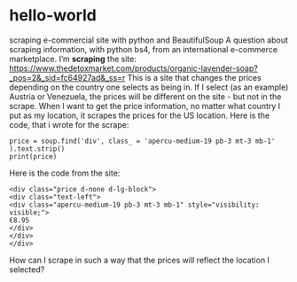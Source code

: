 # hello-world
scraping e-commercial site with python and BeautifulSoup
A question about scraping information, with python bs4, from an international e-commerce marketplace.
I’m __scraping__ the site: https://www.thedetoxmarket.com/products/organic-lavender-soap?_pos=2&_sid=fc64927ad&_ss=r
This is a site that changes the prices depending on the country one selects as being in. If I select (as an example) Austria or Venezuela, the prices will be different on the site - but not in the scrape. When I want to get the price information, no matter what country I put as my location, it scrapes the prices for the US location.
Here is the code, that i wrote for the scrape:
```
price = soup.find('div', class_ = 'apercu-medium-19 pb-3 mt-3 mb-1' ).text.strip()
print(price)
```
Here is the code from the site:
```
<div class="price d-none d-lg-block">
<div class="text-left">
<div class="apercu-medium-19 pb-3 mt-3 mb-1" style="visibility: visible;">
€‌8.95
</div>
</div>
</div>
```
How can I scrape in such a way that the prices will reflect the location I selected?
